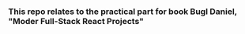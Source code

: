 ### This repo relates to the practical part  for book Bugl Daniel, "Moder Full-Stack React Projects"
